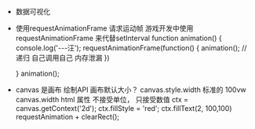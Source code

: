 - 数据可视化
- 使用requestAnimationFrame 请求运动帧
游戏开发中使用requestAnimationFrame 来代替setInterval
  function animation()  {
    console.log('---汪');
    requestAnimationFrame(function() {
      animation(); //递归 自己调用自己 内存泄漏 
    })
    
  }
  animation();

- canvas 是画布
绘制API 画布默认大小？ 
canvas.style.width 标准的 100vw 
canvas.width html 属性 不接受单位， 只接受数值 
ctx = canvas.getContext('2d');
ctx.fillStyle = 'red';
ctx.fillText(2, 100,100)
requestAnimation + clearRect();
